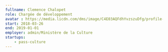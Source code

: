 ```yaml
---
fullname: Clemence Chalopet
role: Chargée de développement
avatar : https://media.licdn.com/dms/image/C4E03AQFdhYvzszuDfg/profile-displayphoto-shrink_200_200/0?e=1527256800&v=alpha&t=3Q9lKT0y7errtRPujGiM4qMyfSDaMAilIpesCDVhYPg
start: 2018-03-26
end: 2019-01-01
employer: admin/Ministère de la Culture
startups:
    - pass-culture
---
```

